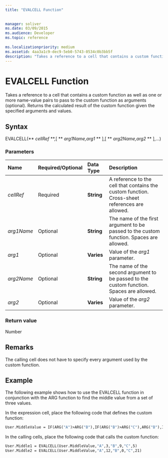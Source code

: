 ```yaml
---
title: "EVALCELL Function"
 
 
manager: soliver
ms.date: 03/09/2015
ms.audience: Developer
ms.topic: reference
 
ms.localizationpriority: medium
ms.assetid: 4aa3a1c9-dec9-5eb0-5743-0534c0b3bb5f
description: "Takes a reference to a cell that contains a custom function as well as one or more name-value pairs to pass to the custom function as arguments (optional). Returns the calculated result of the custom function given the specified arguments and values."
---
```


# EVALCELL Function

Takes a reference to a cell that contains a custom function as well as one or more name-value pairs to pass to the custom function as arguments (optional). Returns the calculated result of the custom function given the specified arguments and values.
  
## Syntax

EVALCELL(** *cellRef* **,[ ** *arg1Name,arg1* ** ],[ ** *arg2Name,arg2* ** ],…) 
  
### Parameters

|**Name**|**Required/Optional**|**Data Type**|**Description**|
|:-----|:-----|:-----|:-----|
| _cellRef_ <br/> |Required  <br/> |**String** <br/> |A reference to the cell that contains the custom function. Cross-sheet references are allowed.  <br/> |
| _arg1Name_ <br/> |Optional  <br/> |**String** <br/> |The name of the first argument to be passed to the custom function. Spaces are allowed.  <br/> |
| _arg1_ <br/> |Optional  <br/> |**Varies** <br/> |Value of the  _arg1_ parameter.  <br/> |
| _arg2Name_ <br/> |Optional  <br/> |**String** <br/> |The name of the second argument to be passed to the custom function. Spaces are allowed.  <br/> |
| _arg2_ <br/> |Optional  <br/> |**Varies** <br/> |Value of the  _arg2_ parameter.  <br/> |
   
### Return value

Number
  
## Remarks

The calling cell does not have to specify every argument used by the custom function. 
  
## Example

The following example shows how to use the EVALCELL function in conjunction with the ARG function to find the middle value from a set of three values. 
  
In the expression cell, place the following code that defines the custom function: 
  
```vb
User.MiddleValue = IF(ARG("A")>ARG("B"),IF(ARG("B")>ARG("C"),ARG("B"),IF(ARG("A")>ARG("C"),ARG("C"),ARG("A"))),IF(ARG("A")>ARG("C"),ARG("A"),IF(ARG("B")>ARG("C"),ARG("C"),ARG("B"))))
```

In the calling cells, place the following code that calls the custom function:
  
```vb
User.Middle1 = EVALCELL(User.MiddleValue,"A",3,"B",9,"C",5) 
User.Middle2 = EVALCELL(User.MiddleValue,"A",12,"B",0,"C",21) 

```



